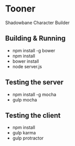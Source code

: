 # Tooner
Shadowbane Character Builder

## Building & Running
* npm install -g bower
* npm install
* bower install
* node server.js

## Testing the server
* npm install -g mocha
* gulp mocha

## Testing the client
* npm install
* gulp karma
* gulp protractor